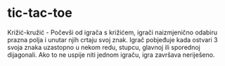 # tic-tac-toe
Križić-kružić - Počevši od igrača s križićem, igrači naizmjenično odabiru prazna polja i unutar njih crtaju svoj znak. Igrač pobjeđuje kada ostvari 3 svoja znaka uzastopno u nekom redu, stupcu, glavnoj ili sporednoj dijagonali. Ako to ne uspije niti jednom igraču, igra završava neriješeno.

